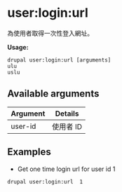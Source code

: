 # user:login:url
為使用者取得一次性登入網址。

**Usage:**
```
drupal user:login:url [arguments]
ulu
uslu
```

## Available arguments
Argument | Details
---------|-------------
user-id | 使用者 ID

## Examples
* Get one time login url for user id 1
```
drupal user:login:url  1
```
